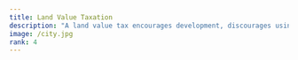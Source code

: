 ```yaml
---
title: Land Value Taxation
description: "A land value tax encourages development, discourages using land as an investment, and helps cities re-capture the value they add by providing municipal services"
image: /city.jpg
rank: 4
---
```

